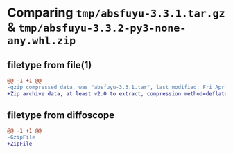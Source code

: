 # Comparing `tmp/absfuyu-3.3.1.tar.gz` & `tmp/absfuyu-3.3.2-py3-none-any.whl.zip`

## filetype from file(1)

```diff
@@ -1 +1 @@
-gzip compressed data, was "absfuyu-3.3.1.tar", last modified: Fri Apr  5 15:56:03 2024, max compression
+Zip archive data, at least v2.0 to extract, compression method=deflate
```

## filetype from diffoscope

```diff
@@ -1 +1 @@
-GzipFile
+ZipFile
```

